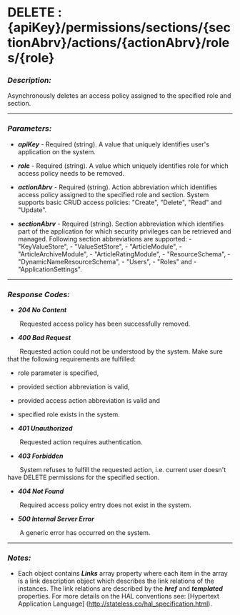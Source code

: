 
# DELETE : {apiKey}/permissions/sections/{sectionAbrv}/actions/{actionAbrv}/roles/{role} 

### *Description:* 
Asynchronously deletes an access policy assigned to the specified role and section. 



* * *
### *Parameters:*


- ***apiKey*** - Required (string). A value that uniquely identifies user&#39;s application on the system. 


- ***role*** - Required (string). A value which uniquely identifies role for which access policy needs to be removed. 


- ***actionAbrv*** - Required (string). Action abbreviation which identifies access policy assigned to the specified role and section. System
            supports basic CRUD access policies: &quot;Create&quot;, &quot;Delete&quot;, &quot;Read&quot; and &quot;Update&quot;. 


- ***sectionAbrv*** - Required (string). Section abbreviation which identifies part of the application for which security privileges can be retrieved
            and managed. Following section abbreviations are supported:
            - &quot;KeyValueStore&quot;,
            - &quot;ValueSetStore&quot;,
            - &quot;ArticleModule&quot;,
            - &quot;ArticleArchiveModule&quot;,
            - &quot;ArticleRatingModule&quot;,
            - &quot;ResourceSchema&quot;,
            - &quot;DynamicNameResourceSchema&quot;,
            - &quot;Users&quot;,
            - &quot;Roles&quot; and
            - &quot;ApplicationSettings&quot;. 


* * *
### *Response Codes:*


- ***204  No Content*** 

&nbsp;&nbsp;&nbsp;&nbsp;&nbsp;&nbsp; Requested access policy has been successfully removed. 


- ***400  Bad Request*** 

&nbsp;&nbsp;&nbsp;&nbsp;&nbsp;&nbsp; Requested action could not be understood by the system. Make sure that the following requirements are fulfilled: 
 - role parameter is specified, 
 - provided section abbreviation is valid, 
 - provided access action abbreviation is valid and 
 - specified role exists in the system. 


- ***401  Unauthorized*** 

&nbsp;&nbsp;&nbsp;&nbsp;&nbsp;&nbsp; Requested action requires authentication. 


- ***403  Forbidden*** 

&nbsp;&nbsp;&nbsp;&nbsp;&nbsp;&nbsp; System refuses to fulfill the requested action, i.e. current user doesn&#39;t have DELETE permissions for the specified section. 


- ***404  Not Found*** 

&nbsp;&nbsp;&nbsp;&nbsp;&nbsp;&nbsp; Required access policy entry does not exist in the system. 


- ***500  Internal Server Error*** 

&nbsp;&nbsp;&nbsp;&nbsp;&nbsp;&nbsp; A generic error has occurred on the system. 



* * *
### *Notes:* 
- Each object contains ***Links*** array property where each item in the array is a link description object which describes the link relations of the instances. The link relations are described by the ***href*** and ***templated*** properties. For more details on the HAL conventions see: [Hypertext Application Language] (http://stateless.co/hal_specification.html).


